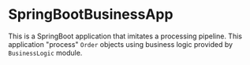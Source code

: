 # SpringBootBusinessApp
This is a SpringBoot application that imitates a processing pipeline. This application "process"
`Order` objects using business logic provided by `BusinessLogic` module.
